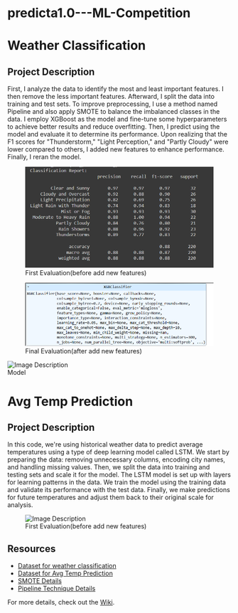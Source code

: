 # predicta1.0---ML-Competition

<!DOCTYPE html>
<html lang="en">
<head>
    <meta charset="UTF-8">
    <meta name="viewport" content="width=device-width, initial-scale=1.0">
</head>
      <h1>Weather Classification</h1>

<body>
    <h2>Project Description</h2>
    <p>
        First, I analyze the data to identify the most and least important features. I then remove the less important features. Afterward, I split the data into training and test sets. To improve preprocessing, I use a method named Pipeline and also apply SMOTE to balance the imbalanced classes in the data. I employ XGBoost as the model and fine-tune some hyperparameters to achieve better results and reduce overfitting. Then, I predict using the model and evaluate it to determine its performance. Upon realizing that the F1 scores for "Thunderstorm," "Light Perception," and "Partly Cloudy" were lower compared to others, I added new features to enhance performance. Finally, I reran the model.
    </p>
   <figure>
        <img src="https://github.com/lokudadalla/predicta1.0---ML-Competition/blob/040c5138b5a193111b6e27e1a3e1bbaf64b46f75/images/1.png" alt="Image Description">
        <figcaption>First Evaluation(before add new features)</figcaption>
    </figure>
  <figure>
        <img src="https://github.com/lokudadalla/predicta1.0---ML-Competition/blob/c5825bdd35fd3cccd7ed1eeb89ff70a33da4bc98/images/2.png" alt="Image Description">
        <figcaption>Final Evaluation(after add new features)</figcaption>
    </figure>
  <img src="https://private-user-images.githubusercontent.com/133969661/343965162-95638f93-2b90-49bf-974f-9bc3341cf52f.png?jwt=eyJhbGciOiJIUzI1NiIsInR5cCI6IkpXVCJ9.eyJpc3MiOiJnaXRodWIuY29tIiwiYXVkIjoicmF3LmdpdGh1YnVzZXJjb250ZW50LmNvbSIsImtleSI6ImtleTUiLCJleHAiOjE3MjM5MTAzNTksIm5iZiI6MTcyMzkxMDA1OSwicGF0aCI6Ii8xMzM5Njk2NjEvMzQzOTY1MTYyLTk1NjM4ZjkzLTJiOTAtNDliZi05NzRmLTliYzMzNDFjZjUyZi5wbmc_WC1BbXotQWxnb3JpdGhtPUFXUzQtSE1BQy1TSEEyNTYmWC1BbXotQ3JlZGVudGlhbD1BS0lBVkNPRFlMU0E1M1BRSzRaQSUyRjIwMjQwODE3JTJGdXMtZWFzdC0xJTJGczMlMkZhd3M0X3JlcXVlc3QmWC1BbXotRGF0ZT0yMDI0MDgxN1QxNTU0MTlaJlgtQW16LUV4cGlyZXM9MzAwJlgtQW16LVNpZ25hdHVyZT0zNGI2M2ZjNjJiZmZlZThlZWUwNjYxODlhNzg4NDExOThjN2VkYzkzNTY4Y2M0NWQyOWY2NGY4NWYzNWRhM2YyJlgtQW16LVNpZ25lZEhlYWRlcnM9aG9zdCZhY3Rvcl9pZD0wJmtleV9pZD0wJnJlcG9faWQ9MCJ9.qhl8DCz04bHXaUho8H1HHfm3yCsDOOBCSjF4ldBe6Ks" alt="Image Description">
        <figcaption>Model</figcaption>
    </figure>
</body>

  <h1>Avg Temp Prediction</h1>

<body>
    <h2>Project Description</h2>
    <p>In this code, we're using historical weather data to predict average temperatures using a type of deep learning model called LSTM. We start by preparing the data: removing unnecessary columns, encoding city names, and handling missing values. Then, we split the data into training and testing sets and scale it for the model. The LSTM model is set up with layers for learning patterns in the data. We train the model using the training data and validate its performance with the test data. Finally, we make predictions for future temperatures and adjust them back to their original scale for analysis.
    </p>

   <figure>
        <img src="https://private-user-images.githubusercontent.com/133969661/343966872-b7bba123-2346-4397-8a04-9eee6ba5d92d.png?jwt=eyJhbGciOiJIUzI1NiIsInR5cCI6IkpXVCJ9.eyJpc3MiOiJnaXRodWIuY29tIiwiYXVkIjoicmF3LmdpdGh1YnVzZXJjb250ZW50LmNvbSIsImtleSI6ImtleTUiLCJleHAiOjE3MjM5MTAzNTksIm5iZiI6MTcyMzkxMDA1OSwicGF0aCI6Ii8xMzM5Njk2NjEvMzQzOTY2ODcyLWI3YmJhMTIzLTIzNDYtNDM5Ny04YTA0LTllZWU2YmE1ZDkyZC5wbmc_WC1BbXotQWxnb3JpdGhtPUFXUzQtSE1BQy1TSEEyNTYmWC1BbXotQ3JlZGVudGlhbD1BS0lBVkNPRFlMU0E1M1BRSzRaQSUyRjIwMjQwODE3JTJGdXMtZWFzdC0xJTJGczMlMkZhd3M0X3JlcXVlc3QmWC1BbXotRGF0ZT0yMDI0MDgxN1QxNTU0MTlaJlgtQW16LUV4cGlyZXM9MzAwJlgtQW16LVNpZ25hdHVyZT1hNTNjNmM0MDg1NTI5NWIzY2VkYjI4YWI0YWFhMmEwMWUwM2NmNzRkNmQwNWM4YzkwMGE3MGNjNDYzN2FjN2RlJlgtQW16LVNpZ25lZEhlYWRlcnM9aG9zdCZhY3Rvcl9pZD0wJmtleV9pZD0wJnJlcG9faWQ9MCJ9.Zx-bQP1wpHdhI-XgD3MqojKugcOwZCr4mJTBkqRmF14" alt="Image Description">
        <figcaption>First Evaluation(before add new features)</figcaption>
    </figure>
</body>

<h2>Resources</h2>

<ul>
    <li><a href="https://www.kaggle.com/competitions/predicta-1-0-predict-the-unpredictable-part-2/data">Dataset for weather classification</a></li>
    <li><a href="[/code/preprocess.py](https://www.kaggle.com/competitions/predicta-1-0-predict-the-unpredictable/data)">Dataset for Avg Temp Prediction</a></li>
    <li><a href="https://www.geeksforgeeks.org/smote-for-imbalanced-classification-with-python/">SMOTE Details</a></li>
    <li><a href="https://medium.com/analytics-vidhya/how-to-apply-preprocessing-steps-in-a-pipeline-only-to-specific-features-4e91fe45dfb8)">Pipeline Technique Details</a></li>
</ul>

<p>For more details, check out the <a href="https://github.com/yourusername/yourrepository/wiki">Wiki</a>.</p>

</body>
</html>

</html>
